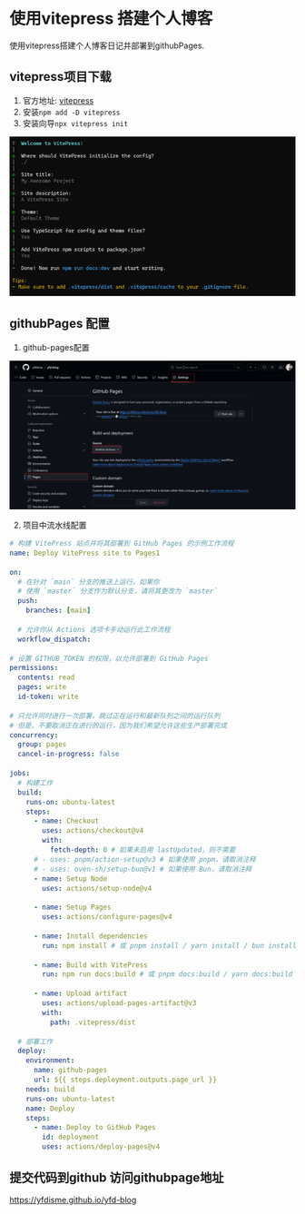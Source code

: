 # 使用vitepress 搭建个人博客

使用vitepress搭建个人博客日记并部署到githubPages.

## vitepress项目下载
1. 官方地址: [vitepress](https://vitepress.dev/zh/)
2. 安装`npm add -D vitepress`
3. 安装向导`npx vitepress init`
<div align="center" style="text-align: center;">
    <a target="_blank">
        <img id="wechat-work-img" alt="企业微信群" src="./static/vitpress-init.png"/>
    </a>
</div>

## githubPages 配置
1. github-pages配置
<div align="center" style="text-align: center;">
    <a target="_blank">
        <img id="wechat-work-img" alt="企业微信群" src="./static/githubpages.png"/>
    </a>
</div>

2. 项目中流水线配置
```yaml
# 构建 VitePress 站点并将其部署到 GitHub Pages 的示例工作流程
name: Deploy VitePress site to Pages1

on:
  # 在针对 `main` 分支的推送上运行。如果你
  # 使用 `master` 分支作为默认分支，请将其更改为 `master`
  push:
    branches: [main]

  # 允许你从 Actions 选项卡手动运行此工作流程
  workflow_dispatch:

# 设置 GITHUB_TOKEN 的权限，以允许部署到 GitHub Pages
permissions:
  contents: read
  pages: write
  id-token: write

# 只允许同时进行一次部署，跳过正在运行和最新队列之间的运行队列
# 但是，不要取消正在进行的运行，因为我们希望允许这些生产部署完成
concurrency:
  group: pages
  cancel-in-progress: false

jobs:
  # 构建工作
  build:
    runs-on: ubuntu-latest
    steps:
      - name: Checkout
        uses: actions/checkout@v4
        with:
          fetch-depth: 0 # 如果未启用 lastUpdated，则不需要
      # - uses: pnpm/action-setup@v3 # 如果使用 pnpm，请取消注释
      # - uses: oven-sh/setup-bun@v1 # 如果使用 Bun，请取消注释
      - name: Setup Node
        uses: actions/setup-node@v4

      - name: Setup Pages
        uses: actions/configure-pages@v4

      - name: Install dependencies
        run: npm install # 或 pnpm install / yarn install / bun install

      - name: Build with VitePress
        run: npm run docs:build # 或 pnpm docs:build / yarn docs:build / bun run docs:build

      - name: Upload artifact
        uses: actions/upload-pages-artifact@v3
        with:
          path: .vitepress/dist

  # 部署工作
  deploy:
    environment:
      name: github-pages
      url: ${{ steps.deployment.outputs.page_url }}
    needs: build
    runs-on: ubuntu-latest
    name: Deploy
    steps:
      - name: Deploy to GitHub Pages
        id: deployment
        uses: actions/deploy-pages@v4
```

## 提交代码到github 访问githubpage地址
https://yfdisme.github.io/yfd-blog 

